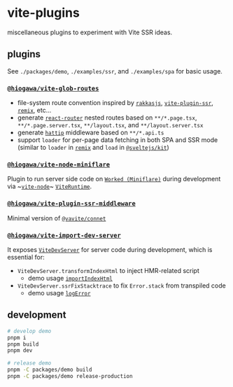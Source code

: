 # vite-plugins

miscellaneous plugins to experiment with Vite SSR ideas.

## plugins

See `./packages/demo`, `./examples/ssr`, and `./examples/spa` for basic usage.

### [`@hiogawa/vite-glob-routes`](./packages/vite-glob-routes)

- file-system route convention inspired by [`rakkasjs`](https://github.com/rakkasjs/rakkasjs), [`vite-plugin-ssr`](https://github.com/brillout/vite-plugin-ssr), [`remix`](https://github.com/remix-run/remix), etc...
- generate [`react-router`](https://github.com/remix-run/react-router) nested routes based on `**/*.page.tsx`, `**/*.page.server.tsx`, `**/layout.tsx`, and `**/layout.server.tsx`
- generate [`hattip`](https://github.com/hattipjs/hattip) middleware based on `**/*.api.ts`
- support `loader` for per-page data fetching in both SPA and SSR mode (similar to `loader` in [`remix`](https://github.com/remix-run/remix/) and `load` in [`@sveltejs/kit`](https://github.com/sveltejs/kit))

### [`@hiogawa/vite-node-miniflare`](./packages/vite-node-miniflare)

Plugin to run server side code on [`Worked (Miniflare)`](https://github.com/cloudflare/workers-sdk/tree/main/packages/miniflare) during development via ~[`vite-node`](https://github.com/vitest-dev/vitest/tree/main/packages/vite-node)~ [`ViteRuntime`](https://github.com/vitejs/vite/pull/12165).

### [`@hiogawa/vite-plugin-ssr-middleware`](./packages/vite-plugin-ssr-middleware)

Minimal version of [`@vavite/connet`](https://github.com/cyco130/vavite/tree/main/packages/connect)

### [`@hiogawa/vite-import-dev-server`](./packages/vite-import-dev-server)

It exposes [`ViteDevServer`](https://vitejs.dev/guide/api-javascript.html#vitedevserver) for server code during development,
which is essential for:

- `ViteDevServer.transformIndexHtml` to inject HMR-related script
  - demo usage [`importIndexHtml`](https://github.com/hi-ogawa/vite-plugins/blob/be6c3e2976f8768d5a543613edf51f0cbd86b8a0/packages/demo/src/server/ssr.tsx#L72-L80)
- `ViteDevServer.ssrFixStacktrace` to fix `Error.stack` from transpiled code
  - demo usage [`logError`](https://github.com/hi-ogawa/vite-plugins/blob/be6c3e2976f8768d5a543613edf51f0cbd86b8a0/packages/demo/src/server/log.ts#L3-L10)

## development

```sh
# develop demo
pnpm i
pnpm build
pnpm dev

# release demo
pnpm -C packages/demo build
pnpm -C packages/demo release-production
```

